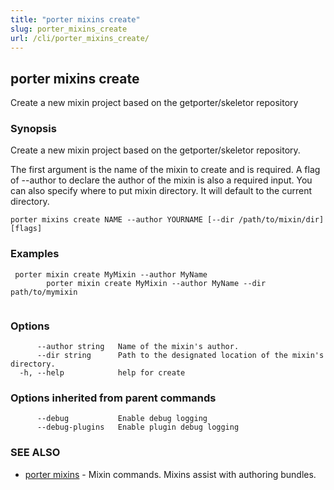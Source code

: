 ```yaml
---
title: "porter mixins create"
slug: porter_mixins_create
url: /cli/porter_mixins_create/
---
```

## porter mixins create

Create a new mixin project based on the getporter/skeletor repository

### Synopsis

Create a new mixin project based on the getporter/skeletor repository.

The first argument is the name of the mixin to create and is required.
A flag of --author to declare the author of the mixin is also a required input.
You can also specify where to put mixin directory. It will default to the current directory.

```
porter mixins create NAME --author YOURNAME [--dir /path/to/mixin/dir] [flags]
```

### Examples

```
 porter mixin create MyMixin --author MyName
		porter mixin create MyMixin --author MyName --dir path/to/mymixin
		
```

### Options

```
      --author string   Name of the mixin's author.
      --dir string      Path to the designated location of the mixin's directory.
  -h, --help            help for create
```

### Options inherited from parent commands

```
      --debug           Enable debug logging
      --debug-plugins   Enable plugin debug logging
```

### SEE ALSO

* [porter mixins](/cli/porter_mixins/)	 - Mixin commands. Mixins assist with authoring bundles.

